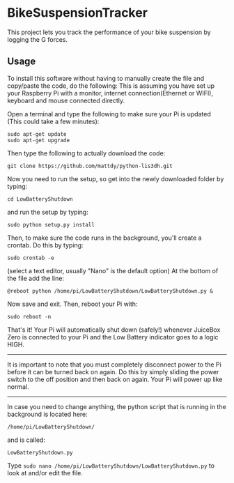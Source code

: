 # BikeSuspensionTracker
This project lets you track the performance of your bike suspension by logging the G forces.

## Usage
To install this software without having to manually create the file and copy/paste the code, do the following:
This is assuming you have set up your Raspberry Pi with a monitor, internet connection(Ethernet or WIFI), keyboard and mouse connected directly. 

Open a terminal and type the following to make sure your Pi is updated (This could take a few minutes):
```
sudo apt-get update
sudo apt-get upgrade
```
Then type the following to actually download the code:
```
git clone https://github.com/mattdy/python-lis3dh.git
```
Now you need to run the setup, so get into the newly downloaded folder by typing:
```
cd LowBatteryShutdown
```
and run the setup by typing:
```
sudo python setup.py install
```
Then, to make sure the code runs in the background, you'll create a crontab.
Do this by typing:
```
sudo crontab -e
```
(select a text editor, usually "Nano" is the default option)
At the bottom of the file add the line:
```
@reboot python /home/pi/LowBatteryShutdown/LowBatteryShutdown.py &
```
Now save and exit.
Then, reboot your Pi with:
```
sudo reboot -n
```
That's it!
Your Pi will automatically shut down (safely!) whenever JuiceBox Zero is connected to your Pi and the Low Battery indicator goes to a logic HIGH.

*****
It is important to note that you must completely disconnect power to the Pi before it can be turned back on again. 
Do this by simply sliding the power switch to the off position and then back on again. Your Pi will power up like normal.
*****

In case you need to change anything, the python script that is running in the background is located here:
```
/home/pi/LowBatteryShutdown/
```
and is called:
```
LowBatteryShutdown.py
```

Type ```sudo nano /home/pi/LowBatteryShutdown/LowBatteryShutdown.py``` to look at and/or edit the file. 
